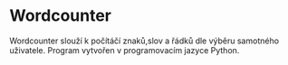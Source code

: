 # Wordcounter
Wordcounter slouží k počítáčí znaků,slov a řádků dle výběru samotného uživatele. Program vytvořen v programovacím jazyce Python. 
